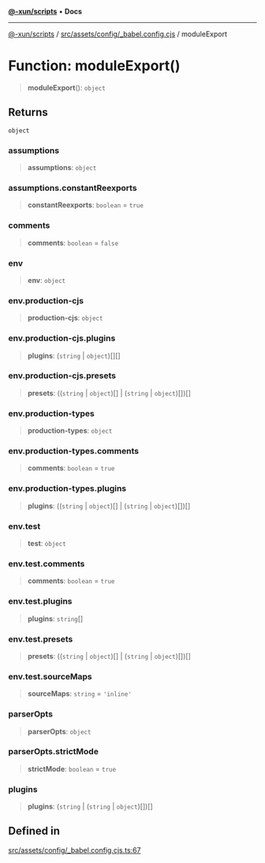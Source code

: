 [**@-xun/scripts**](../../../../../README.md) • **Docs**

***

[@-xun/scripts](../../../../../README.md) / [src/assets/config/\_babel.config.cjs](../README.md) / moduleExport

# Function: moduleExport()

> **moduleExport**(): `object`

## Returns

`object`

### assumptions

> **assumptions**: `object`

### assumptions.constantReexports

> **constantReexports**: `boolean` = `true`

### comments

> **comments**: `boolean` = `false`

### env

> **env**: `object`

### env.production-cjs

> **production-cjs**: `object`

### env.production-cjs.plugins

> **plugins**: (`string` \| `object`)[][]

### env.production-cjs.presets

> **presets**: ((`string` \| `object`)[] \| (`string` \| `object`)[])[]

### env.production-types

> **production-types**: `object`

### env.production-types.comments

> **comments**: `boolean` = `true`

### env.production-types.plugins

> **plugins**: ((`string` \| `object`)[] \| (`string` \| `object`)[])[]

### env.test

> **test**: `object`

### env.test.comments

> **comments**: `boolean` = `true`

### env.test.plugins

> **plugins**: `string`[]

### env.test.presets

> **presets**: ((`string` \| `object`)[] \| (`string` \| `object`)[])[]

### env.test.sourceMaps

> **sourceMaps**: `string` = `'inline'`

### parserOpts

> **parserOpts**: `object`

### parserOpts.strictMode

> **strictMode**: `boolean` = `true`

### plugins

> **plugins**: (`string` \| (`string` \| `object`)[])[]

## Defined in

[src/assets/config/\_babel.config.cjs.ts:67](https://github.com/Xunnamius/xscripts/blob/8feaaa78a9f524f02e4cc9204ef84f329d31ab94/src/assets/config/_babel.config.cjs.ts#L67)
